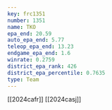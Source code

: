 ```yaml
---
key: frc1351
number: 1351
name: TKO
epa_end: 20.59
auto_epa_end: 5.77
teleop_epa_end: 13.23
endgame_epa_end: 1.6
winrate: 0.2759
district_epa_rank: 426
district_epa_percentile: 0.7635
type: Team
---
```

[[2024cafr]]
[[2024casj]]
